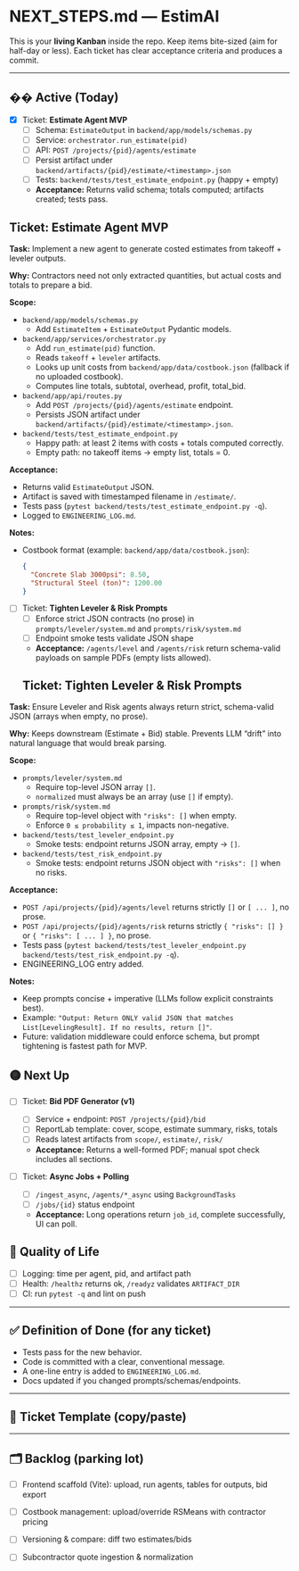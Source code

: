 # NEXT_STEPS.md — EstimAI

This is your **living Kanban** inside the repo. Keep items bite-sized (aim for half-day or less). Each ticket has clear acceptance criteria and produces a commit.

---

## �� Active (Today)
- [x] Ticket: **Estimate Agent MVP**
  - [ ] Schema: `EstimateOutput` in `backend/app/models/schemas.py`
  - [ ] Service: `orchestrator.run_estimate(pid)`
  - [ ] API: `POST /projects/{pid}/agents/estimate`
  - [ ] Persist artifact under `backend/artifacts/{pid}/estimate/<timestamp>.json`
  - [ ] Tests: `backend/tests/test_estimate_endpoint.py` (happy + empty)
  - **Acceptance:** Returns valid schema; totals computed; artifacts created; tests pass.
## Ticket: Estimate Agent MVP
**Task:** Implement a new agent to generate costed estimates from takeoff + leveler outputs.  

**Why:** Contractors need not only extracted quantities, but actual costs and totals to prepare a bid.  

**Scope:**
- `backend/app/models/schemas.py`
  - Add `EstimateItem` + `EstimateOutput` Pydantic models.
- `backend/app/services/orchestrator.py`
  - Add `run_estimate(pid)` function.
  - Reads `takeoff` + `leveler` artifacts.
  - Looks up unit costs from `backend/app/data/costbook.json` (fallback if no uploaded costbook).
  - Computes line totals, subtotal, overhead, profit, total_bid.
- `backend/app/api/routes.py`
  - Add `POST /projects/{pid}/agents/estimate` endpoint.
  - Persists JSON artifact under `backend/artifacts/{pid}/estimate/<timestamp>.json`.
- `backend/tests/test_estimate_endpoint.py`
  - Happy path: at least 2 items with costs + totals computed correctly.
  - Empty path: no takeoff items → empty list, totals = 0.

**Acceptance:**
- Returns valid `EstimateOutput` JSON.
- Artifact is saved with timestamped filename in `/estimate/`.
- Tests pass (`pytest backend/tests/test_estimate_endpoint.py -q`).
- Logged to `ENGINEERING_LOG.md`.

**Notes:**
- Costbook format (example: `backend/app/data/costbook.json`):
  ```json
  {
    "Concrete Slab 3000psi": 8.50,
    "Structural Steel (ton)": 1200.00
  }

- [ ] Ticket: **Tighten Leveler & Risk Prompts**
  - [ ] Enforce strict JSON contracts (no prose) in `prompts/leveler/system.md` and `prompts/risk/system.md`
  - [ ] Endpoint smoke tests validate JSON shape
  - **Acceptance:** `/agents/level` and `/agents/risk` return schema-valid payloads on sample PDFs (empty lists allowed).
  ## Ticket: Tighten Leveler & Risk Prompts
**Task:** Ensure Leveler and Risk agents always return strict, schema-valid JSON (arrays when empty, no prose).

**Why:** Keeps downstream (Estimate + Bid) stable. Prevents LLM “drift” into natural language that would break parsing.

**Scope:**
- `prompts/leveler/system.md`
  - Require top-level JSON array `[]`.
  - `normalized` must always be an array (use `[]` if empty).
- `prompts/risk/system.md`
  - Require top-level object with `"risks": []` when empty.
  - Enforce `0 ≤ probability ≤ 1`, impacts non-negative.
- `backend/tests/test_leveler_endpoint.py`
  - Smoke tests: endpoint returns JSON array, empty → `[]`.
- `backend/tests/test_risk_endpoint.py`
  - Smoke tests: endpoint returns JSON object with `"risks": []` when no risks.

**Acceptance:**
- `POST /api/projects/{pid}/agents/level` returns strictly `[]` or `[ ... ]`, no prose.
- `POST /api/projects/{pid}/agents/risk` returns strictly `{ "risks": [] }` or `{ "risks": [ ... ] }`, no prose.
- Tests pass (`pytest backend/tests/test_leveler_endpoint.py backend/tests/test_risk_endpoint.py -q`).
- ENGINEERING_LOG entry added.

**Notes:**
- Keep prompts concise + imperative (LLMs follow explicit constraints best).
- Example: `"Output: Return ONLY valid JSON that matches List[LevelingResult]. If no results, return []"`.
- Future: validation middleware could enforce schema, but prompt tightening is fastest path for MVP.

## 🟡 Next Up
- [ ] Ticket: **Bid PDF Generator (v1)**
  - [ ] Service + endpoint: `POST /projects/{pid}/bid`
  - [ ] ReportLab template: cover, scope, estimate summary, risks, totals
  - [ ] Reads latest artifacts from `scope/`, `estimate/`, `risk/`
  - **Acceptance:** Returns a well-formed PDF; manual spot check includes all sections.

- [ ] Ticket: **Async Jobs + Polling**
  - [ ] `/ingest_async`, `/agents/*_async` using `BackgroundTasks`
  - [ ] `/jobs/{id}` status endpoint
  - **Acceptance:** Long operations return `job_id`, complete successfully, UI can poll.

## 🧰 Quality of Life
- [ ] Logging: time per agent, pid, and artifact path
- [ ] Health: `/healthz` returns ok, `/readyz` validates `ARTIFACT_DIR`
- [ ] CI: run `pytest -q` and lint on push

---

## ✅ Definition of Done (for any ticket)
- Tests pass for the new behavior.
- Code is committed with a clear, conventional message.
- A one-line entry is added to `ENGINEERING_LOG.md`.
- Docs updated if you changed prompts/schemas/endpoints.

---

## 🧾 Ticket Template (copy/paste)


---

## 🗂️ Backlog (parking lot)
- [ ] Frontend scaffold (Vite): upload, run agents, tables for outputs, bid export
- [ ] Costbook management: upload/override RSMeans with contractor pricing
- [ ] Versioning & compare: diff two estimates/bids
- [ ] Subcontractor quote ingestion & normalization

